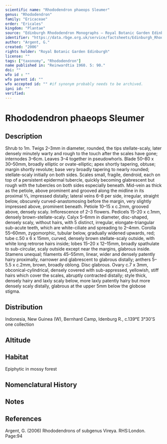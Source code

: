 ```yaml
---
scientific name: "Rhododendron phaeops Sleumer"
genus: "Rhododendron"
family: "Ericaceae"
order: "Ericales"
kingdom: "Plantae"
source: "Edinburgh Rhododendron Monographs – Royal Botanic Garden Edinburgh"
identifier: "https://data.rbge.org.uk/service/factsheets/Edinburgh_Rhododendron_Monographs.xhtml"
author: "Argent, G."
created: "2006"
rights holder: "Royal Botanic Garden Edinburgh"
license: ""
tags: ["taxonomy", "Rhododendron"]
name published in: "Reinwardtia 1960. 5: 90."
doi: ""
wfo id : ""
wfo parent id: ""
wfo accepted id: "" #if synonym probably needs to be archived.                      
ipni id: ""
verified:
---
```


                       

# Rhododendron phaeops Sleumer

## Description
Shrub to 1m. Twigs 2–3mm in diameter, rounded, the tips stellate-scaly, later densely minutely warty and rough to the touch after the scales have gone; internodes 3–6cm. Leaves 3–4 together in pseudowhorls. Blade 50–80 x 30–50mm, broadly elliptic or ovate-elliptic; apex shortly tapering, obtuse; margin shortly revolute; base very broadly tapering to nearly rounded; stellate-scaly initially on both sides. Scales small, fragile, dendroid, each on top of a persistent epidermal tubercle, quickly becoming glabrescent but rough with the tubercles on both sides especially beneath. Mid-vein as thick as the petiole, above prominent and grooved along the midline in its proximal 2⁄3, impressed distally; lateral veins 6–8 per side, irregular, straight below, obscurely curved-anastomosing before the margin, very slightly impressed above, prominent beneath. Petiole 10–15 x c.2mm, grooved above, densely scaly. Inflorescence of 2–3 flowers. Pedicels 15–20 x c.1mm, densely brown-stellate-scaly. Calyx 5–6mm in diameter, disc-shaped, densely scaly, without hairs, with 5 distinct, irregular, elongate-triangular sub-acute teeth, which are white-ciliate and spreading to 2–4mm. Corolla 55–60mm, zygomorphic, tubular below, gradually widened upwards, red; tube c.50 x 6 x 15mm, curved, densely brown stellate-scaly outside, with white long retrorse hairs inside; lobes 15–20 x 12–15mm, broadly spathulate to sub-circular, scaly outside except near the margins, glabrous inside. Stamens unequal; filaments 45–55mm, linear, wider and densely patently hairy proximally, narrower and glabrescent to glabrous distally; anthers 5–5.5 x c.2mm, brown, broadly oblong. Disc glabrous. Ovary c.7 x 3mm, obconical-cylindrical, densely covered with sub-appressed, yellowish, stiff hairs which cover the scales, abruptly contracted distally; style thick, densely hairy and laxly scaly below, more laxly patently hairy but more densely scaly distally, glabrous at the upper 5mm below the globose stigma.

## Distribution
Indonesia, New Guinea (W), Bernhard Camp, Idenburg R., c.139°E 3°30'S one collection

## Altitude


## Habitat
Epiphytic in mossy forest

## Nomenclatural History

                       
## Notes


## References

Argent, G. (2006) Rhododendrons of subgenus Vireya. RHS:London. Page:94
